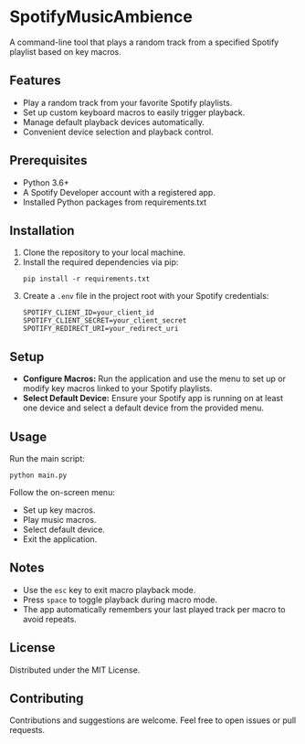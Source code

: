 # SpotifyMusicAmbience

A command-line tool that plays a random track from a specified Spotify playlist based on key macros.

## Features
- Play a random track from your favorite Spotify playlists.
- Set up custom keyboard macros to easily trigger playback.
- Manage default playback devices automatically.
- Convenient device selection and playback control.

## Prerequisites
- Python 3.6+
- A Spotify Developer account with a registered app.
- Installed Python packages from requirements.txt

## Installation
1. Clone the repository to your local machine.
2. Install the required dependencies via pip:
    ```
    pip install -r requirements.txt
    ```
3. Create a `.env` file in the project root with your Spotify credentials:
    ```
    SPOTIFY_CLIENT_ID=your_client_id
    SPOTIFY_CLIENT_SECRET=your_client_secret
    SPOTIFY_REDIRECT_URI=your_redirect_uri
    ```

## Setup
- **Configure Macros:** Run the application and use the menu to set up or modify key macros linked to your Spotify playlists.
- **Select Default Device:** Ensure your Spotify app is running on at least one device and select a default device from the provided menu.

## Usage
Run the main script:
```
python main.py
```
Follow the on-screen menu: 
- Set up key macros.
- Play music macros.
- Select default device.
- Exit the application.

## Notes
- Use the `esc` key to exit macro playback mode.
- Press `space` to toggle playback during macro mode.
- The app automatically remembers your last played track per macro to avoid repeats.

## License
Distributed under the MIT License.

## Contributing
Contributions and suggestions are welcome. Feel free to open issues or pull requests.
